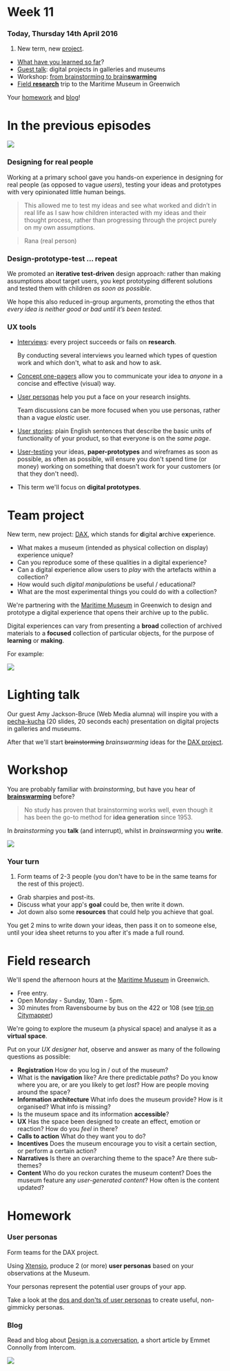 # Week 11

### Today, Thursday 14th April 2016

1. New term, new [project](#team-project).
* [What have you learned so far](#in-the-previous-episodes)?
* [Guest talk](#lighting-talk): digital projects in galleries and museums
* Workshop: [from brainstorming to brain**swarming**](#workshop)
* [Field **research**](#field-research) trip to the Maritime Museum in Greenwich

Your [homework](#homework) and [blog](#blog)!


# In the previous episodes

![](assets/digital-leaders.png)

### Designing for real people 

Working at a primary school gave you hands-on experience in designing for real people (as opposed to vague *users*), testing your ideas and prototypes with very opinionated little human beings.

> This allowed me to test my ideas and see what worked and didn’t in real life as I saw how children interacted with my ideas and their thought process, rather than progressing through the project purely on my own assumptions.

> Rana (real person) 

### Design-prototype-test ... repeat

We promoted an **iterative test-driven** design approach: rather than making assumptions about target users, you kept prototyping different solutions and tested them with children *as soon as possible*. 

We hope this also reduced in-group arguments, promoting the ethos that *every idea is neither good or bad until it’s been tested*.

### UX tools

* [Interviews](../02#user-interviews): every project succeeds or fails on **research**. 

	By conducting several interviews you learned which types of question work and which don't, what to ask and how to ask. 

* [Concept one-pagers](../03#concept-one-pager) allow you to communicate your idea to *anyone* in a concise and effective (visual) way. 

* [User personas](../05#user-personas) help you put a face on your research insights.
 
 	Team discussions can be more focused when you use personas, rather than a vague *elastic* user. 

* [User stories](../07#user-stories): plain English sentences that describe the basic units of functionality of your product, so that everyone is on the *same page*.

* [User-testing](../04#user-testing-preparation) your ideas, **paper-prototypes** and wireframes as soon as possible, as often as possible, will ensure you don't spend time (or money) working on something that doesn't work for your customers (or that they don't need).

* This term we'll focus on **digital prototypes**.

<!-- 
- [ ] **Being professional**: if you say YES and then can't make it, you need to update me. Best if you do it in writing (by email), so that we don't forget. 

	When it's in your **calendar**, it means that you have a **commitment** to other people. The point is not whether we use this or that tool, the point is that you need to take **responsibility** for your commitments. 

	This stuff can make or break your **reputation**. It boils down to the question: *Can I trust him/her*? If I can't be sure that you will turn up, then the answer is no. 
	
	See Ramit's video about the invisible consequences of a bad reputation. 

-->

# Team project

New term, new project: [DAX](projects/dax), which stands for **d**igital **a**rchive e**x**perience.

* What makes a museum (intended as physical collection on display) experience unique? 
* Can you reproduce some of these qualities in a digital experience?
* Can a digital experience allow users to *play* with the artefacts within a collection? 
* How would such *digital manipulations* be useful / educational? 
* What are the most experimental things you could do with a collection? 

We're partnering with the [Maritime Museum](http://www.rmg.co.uk/national-maritime-museum) in Greenwich to design and prototype a digital experience that opens their archive up to the public.

Digital experiences can vary from presenting a **broad** collection of archived materials to a **focused** collection of particular objects, for the purpose of **learning** or **making**.

For example:

![](../../projects/dax/assets/experience-content-graph.png)


# Lighting talk

Our guest Amy Jackson-Bruce (Web Media alumna) will inspire you with a [pecha-kucha](http://www.pechakucha.org/) (20 slides, 20 seconds each) presentation on digital projects in galleries and museums.

After that we'll start <del>brainstorming</del> *brainswarming* ideas for the [DAX project](#team-project). 


# Workshop

You are probably familiar with *brainstorming*, but have you hear of [**brainswarming**](http://blogs.hbr.org/2014/03/why-you-should-stop-brainstorming/) before?

<!-- BSt: coming up with lots of ideas whilst withholding judgement, typically in a group session -->

> No study has proven that brainstorming works well, even though it has been the go-to method for **idea generation** since 1953.

In *brainstorming* you **talk** (and interrupt), whilst in *brainswarming* you **write**.

[![](assets/brainswarming.png)](http://blogs.hbr.org/2014/03/why-you-should-stop-brainstorming)

### Your turn

1. Form teams of 2-3 people (you don't have to be in the same teams for the rest of this project).
* Grab sharpies and post-its.
* Discuss what your app's **goal** could be, then write it down.
* Jot down also some **resources** that could help you achieve that goal.

You get 2 mins to write down your ideas, then pass it on to someone else, until your idea sheet returns to you after it's made a full round.


# Field research

We'll spend the afternoon hours at the [Maritime Museum](http://www.rmg.co.uk/national-maritime-museum) in Greenwich.

* Free entry.
* Open Monday - Sunday, 10am - 5pm.
* 30 minutes from Ravensbourne by bus on the 422 or 108 (see [trip on Citymapper](https://citymapper.com/trip/Tpdr49a))

We're going to explore the museum (a physical space) and analyse it as a **virtual space**. 

Put on your *UX designer hat*, observe and answer as many of the following questions as possible: 

* **Registration** How do you log in / out of the museum?
* What is the **navigation** like? Are there predictable *paths*? Do you know where you are, or are you likely to get *lost*? How are people moving around the space? 
* **Information architecture** What info does the museum provide? How is it organised? What info is missing? 
* Is the museum space and its information **accessible**?
* **UX** Has the space been designed to create an effect,
emotion or reaction? How do you *feel* in there?
* **Calls to action** What do they want you to do?
* **Incentives** Does the museum encourage you to visit a certain section, or perform a certain action?
* **Narratives** Is there an overarching theme to the space? Are there sub-themes?
* **Content** Who do you reckon curates the museum content? Does the museum feature any *user-generated content*? How often is the content updated?
 	
	
# Homework

### User personas

Form teams for the DAX project.

Using [Xtensio](https://xtensio.com/user-persona/), produce 2 (or more) **user personas** based on your observations at the Museum. 

Your personas represent the potential user groups of your app.

Take a look at the [dos and don'ts of user personas](../05#dos-and-donts) to create useful, non-gimmicky personas.

### Blog	

Read and blog about [Design is a conversation](https://blog.intercom.io/design-is-a-conversation), a short article by Emmet Connolly from Intercom.

[![](https://blog.intercomassets.com/wp-content/uploads/2015/11/23191336/Design-conversation-hero.png)](https://blog.intercom.io/design-is-a-conversation)